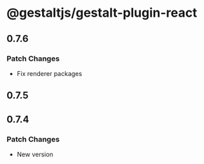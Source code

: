 # @gestaltjs/gestalt-plugin-react

## 0.7.6

### Patch Changes

- Fix renderer packages

## 0.7.5

## 0.7.4

### Patch Changes

- New version
